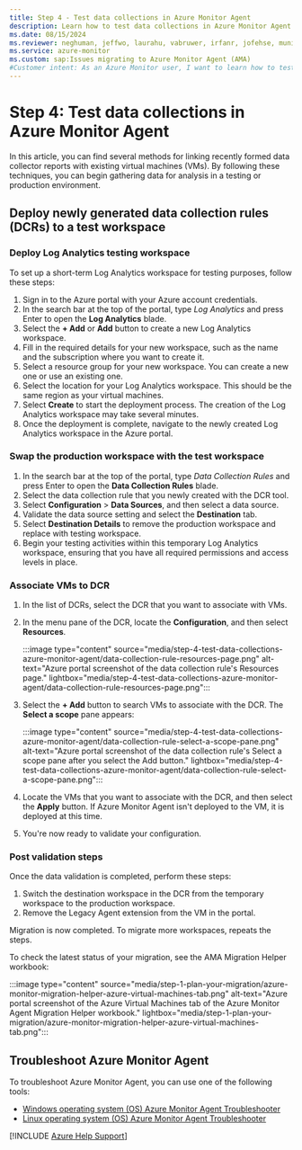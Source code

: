 ```yaml
---
title: Step 4 - Test data collections in Azure Monitor Agent
description: Learn how to test data collections in Azure Monitor Agent as part of migrating from the legacy Log Analytics agent.
ms.date: 08/15/2024
ms.reviewer: neghuman, jeffwo, laurahu, vabruwer, irfanr, jofehse, muniesa, amanan, v-weizhu
ms.service: azure-monitor
ms.custom: sap:Issues migrating to Azure Monitor Agent (AMA)
#Customer intent: As an Azure Monitor user, I want to learn how to test data collections in Azure Monitor Agent so that I can migrate from the legacy Log Analytics agent.
---
```

# Step 4: Test data collections in Azure Monitor Agent

In this article, you can find several methods for linking recently formed data collector reports with existing virtual machines (VMs). By following these techniques, you can begin gathering data for analysis in a testing or production environment.

## Deploy newly generated data collection rules (DCRs) to a test workspace

### Deploy Log Analytics testing workspace

To set up a short-term Log Analytics workspace for testing purposes, follow these steps:

1. Sign in to the Azure portal with your Azure account credentials.
1. In the search bar at the top of the portal, type *Log Analytics* and press <khd>Enter</khd> to open the **Log Analytics** blade.
1. Select the **+ Add** or **Add** button to create a new Log Analytics workspace.
1. Fill in the required details for your new workspace, such as the name and the subscription where you want to create it.
1. Select a resource group for your new workspace. You can create a new one or use an existing one.
1. Select the location for your Log Analytics workspace. This should be the same region as your virtual machines.
1. Select **Create** to start the deployment process. The creation of the Log Analytics workspace may take several minutes.
1. Once the deployment is complete, navigate to the newly created Log Analytics workspace in the Azure portal.

### Swap the production workspace with the test workspace

1. In the search bar at the top of the portal, type *Data Collection Rules* and press <khd>Enter</khd> to open the **Data Collection Rules** blade.
1. Select the data collection rule that you newly created with the DCR tool.
1. Select **Configuration** > **Data Sources**, and then select a data source.
1. Validate the data source setting and select the **Destination** tab.
1. Select **Destination Details** to remove the production workspace and replace with testing workspace.
1. Begin your testing activities within this temporary Log Analytics workspace, ensuring that you have all required permissions and access levels in place.

### Associate VMs to DCR

1. In the list of DCRs, select the DCR that you want to associate with VMs.
1. In the menu pane of the DCR, locate the **Configuration**, and then select **Resources**.

   :::image type="content" source="media/step-4-test-data-collections-azure-monitor-agent/data-collection-rule-resources-page.png" alt-text="Azure portal screenshot of the data collection rule's Resources page." lightbox="media/step-4-test-data-collections-azure-monitor-agent/data-collection-rule-resources-page.png":::

1. Select the **+ Add** button to search VMs to associate with the DCR. The **Select a scope** pane appears:

   :::image type="content" source="media/step-4-test-data-collections-azure-monitor-agent/data-collection-rule-select-a-scope-pane.png" alt-text="Azure portal screenshot of the data collection rule's Select a scope pane after you select the Add button." lightbox="media/step-4-test-data-collections-azure-monitor-agent/data-collection-rule-select-a-scope-pane.png":::

1. Locate the VMs that you want to associate with the DCR, and then select the **Apply** button. If Azure Monitor Agent isn't deployed to the VM, it is deployed at this time.

1. You're now ready to validate your configuration.

### Post validation steps

Once the data validation is completed, perform these steps:

1. Switch the destination workspace in the DCR from the temporary workspace to the production workspace.
1. Remove the Legacy Agent extension from the VM in the portal.

Migration is now completed. To migrate more workspaces, repeats the steps.

To check the latest status of your migration, see the AMA Migration Helper workbook:

:::image type="content" source="media/step-1-plan-your-migration/azure-monitor-migration-helper-azure-virtual-machines-tab.png" alt-text="Azure portal screenshot of the Azure Virtual Machines tab of the Azure Monitor Agent Migration Helper workbook." lightbox="media/step-1-plan-your-migration/azure-monitor-migration-helper-azure-virtual-machines-tab.png":::

## Troubleshoot Azure Monitor Agent

To troubleshoot Azure Monitor Agent, you can use one of the following tools:

- [Windows operating system (OS) Azure Monitor Agent Troubleshooter](/azure/azure-monitor/agents/troubleshooter-ama-windows)
- [Linux operating system (OS) Azure Monitor Agent Troubleshooter](/azure/azure-monitor/agents/troubleshooter-ama-linux)

[!INCLUDE [Azure Help Support](../../../../includes/azure-help-support.md)]
